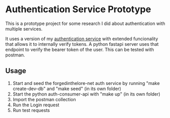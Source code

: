 # Authentication Service Prototype

This is a prototype project for some research I did about authentication with multiple services.

It uses a version of my [authentication service](https://github.com/davidhellinga/forgedinthelore-net) with extended funcionality that allows it to internally verify tokens. A python fastapi server uses that endpoint to verify the bearer token of the user. This can be tested with postman.

## Usage

1. Start and seed the forgedinthelore-net auth service by running "make create-dev-db" and "make seed" (in its own folder)
2. Start the python auth-consumer-api with "make up" (in its own folder)
3. Import the postman collection
4. Run the Login request
5. Run test requests
